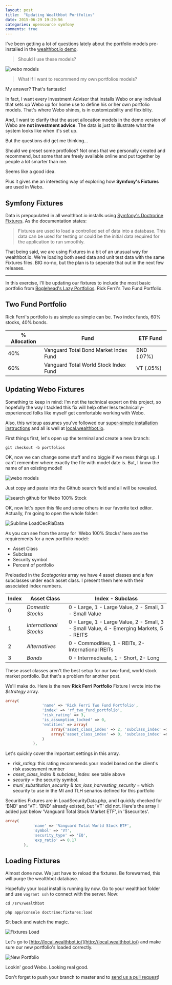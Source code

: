 ```yaml
---
layout: post
title:  "Updating Wealthbot Portfolios"
date: 2015-06-29 19:29:56
categories: opensource symfony
comments: true
---
```

I've been getting a lot of questions lately about the portfolio models pre-installed in the [wealthbot.io demo](http://demo.wealthbot.io). 

> Should I use these models? 

![webo models](/images/webo_org_models.png)

> What if I want to recommend my own portfolios models?

My answer? That's fantastic! 

In fact, I want every Investment Advisor that installs Webo or any indiviual that sets up Webo up for home use to define his or her own portfolio models. That's where Webo shines, is in customizability and flexiblity. 

And, I want to clarify that the asset allocation models in the demo version of Webo are **not investment advice**. The data is just to illustrate what the system looks like when it's set up.

But the questions did get me thinking... 

Should we preset some protfolios? Not ones that we personally created and recommend, but some that are freely available online and put together by people a lot smarter than me. 

Seems like a good idea.

Plus it gives me an interesting way of exploring how **Symfony's Fixtures** are used in Webo.

## Symfony Fixtures
Data is prepopulated in all wealthbot.io installs using [Symfony's Doctrorine Fixtures](symfony.com/doc/current/bundles/DoctrineFixturesBundle/index.html). As the documentation states: 

> Fixtures are used to load a controlled set of data into a database. This data can be used for testing or could be the initial data required for the application to run smoothly.

That being said, we are using Fixtures in a bit of an unusual way for wealthbot.io. We're loading both seed data and unit test data with the same Fixtures files. BIG no-no, but the plan is to seperate that out in the next few releases.

---

In this exercise, I'll be updating our fixtures to include the most basic portfolio from [Boglehead's Lazy Portfolios](www.bogleheads.org/wiki/Lazy_portfolios). Rick Ferri's Two Fund Portfolio.

## Two Fund Portfolio

Rick Ferri's portfolio is as simple as simple can be. Two index funds, 60% stocks, 40% bonds. 

% Allocation | Fund | ETF Fund 
--- | --- | ---
40% | Vanguard Total Bond Market Index Fund | BND (.07%)
60% | Vanguard Total World Stock Index Fund	| VT (.05%)


## Updating Webo Fixtures
Something to keep in mind: I'm not the technical expert on this project, so hopefully the way I tackled this fix will help other less technically-experienced folks like myself get comfortable working with Webo. 

Also, this writeup assumes you've followed our [super-simple installation instructions](https://github.com/wealthbot-io/wealthbot) and all is well at [local.wealthbot.io](http://local.wealthbot.io).

First things first, let's open up the terminal and create a new branch:

```
git checkout -b portfolios
```

OK, now we can change some stuff and no biggie if we mess things up. I can't remember where exactly the file with model date is. But, I know the name of an existing model!

![webo models](/images/webo_models.png)

Just copy and paste into the Github search field and all will be revealed. 

![search github for Webo 100% Stock](/images/webo_search_results.png)

OK, now let's open this file and some others in our favorite text editor. Actually, I'm going to open the whole folder:

![Sublime LoadCecRiaData](/images/LoadCecRiaData.png)

As you can see from the array for 'Webo 100% Stocks' here are the requirements for a new portfolio model:

* Asset Class
* Subclass
* Security symbol
* Percent of portfolio


Preloaded in the *$categories* array we have 4 asset classes and a few subclasses under each asset class. I present them here with their associated index numbers. 

| Index | **Asset Class** | Index - Subclass |
| ----- | --------------------------- | -------------------- |
| 0 | *Domestic Stocks* | 0 - Large, 1 - Large Value, 2 - Small, 3 - Small Value |
| 1 | *International Stocks* | 0 - Large, 1 - Large Value, 2 - Small, 3 - Small Value, 4 - Emerging Markets, 5 - REITS |
| 2 | *Alternatives* | 0 - Commodities, 1 - REITs, 2- International REITs |
| 3 | *Bonds* | 0 - Intermedieate, 1 - Short, 2- Long |


These asset classes aren't the best setup for our two-fund, world stock market portfolio. But that's a problem for another post.

We'll make do. Here is the new **Rick Ferri Portfolio** Fixture I wrote into the *$strategy* array. 

```PHP
array(
                'name' => 'Rick Ferri Two Fund Portfolio',
                'index' => 'rf_two_fund_portfolio',
                'risk_rating' => 3,
                'is_assumption_locked' => 0,
                'entities' => array(
                    array('asset_class_index' => 2, 'subclass_index' => 0, 'security' => 'BND', 'muni_substitution_security' => null, 'tax_loss_harvesting_security' => null, 'percent' => 40),  
                    array('asset_class_index' => 0, 'subclass_index' => 0, 'security' => 'VT', 'muni_substitution_security' => null, 'tax_loss_harvesting_security' => null, 'percent' => 60),   
                )
            ),
```

Let's quickly cover the important settings in this array. 

* *risk_rating*: this rating recommends your model based on the client's risk assessment number
* *asset_class_index* & *subclass_index*: see table above
* *security* = the security symbol. 
* *muni_substitution_security* & *tax_loss_harvesting_security* = which security to use in the MI and TLH senarios defined for this portfolio

Securities Fixtures are in LoadSecurityData.php, and I quickly checked for 'BND' and 'VT'. 'BND' already existed, but 'VT' did not. Here's the array I added just below 'Vanguard Total Stock Market ETF', in '$securites'.

```PHP
array(
            'name' => 'Vanguard Total World Stock ETF',
            'symbol' => 'VT',
            'security_type' => 'EQ',
            'exp_ratio' => 0.17
        ),
``` 

## Loading Fixtures
Almost done now. We just have to reload the fixtures. Be forewarned, this will purge the wealthbot database.

Hopefully your local install is running by now. Go to your wealthbot folder and use `vagrant ssh` to connect with the server. Now:

```
cd /srv/wealthbot
```

```
php app/console doctrine:fixtures:load
```

Sit back and watch the magic.

![Fixtures Load](/images/load_fixtures.png)

Let's go to [http://local.wealthbot.io/](http://local.wealthbot.io/) and make sure our new portfolio's loaded correctly.

![New Portfolio](/images/new_portfolio.png)

Lookin' good Webo. Looking real good.

Don't forget to push your branch to master and to [send us a pull request](https://github.com/wealthbot-io/wealthbot/blob/master/CONTRIBUTING.md)! 


 
